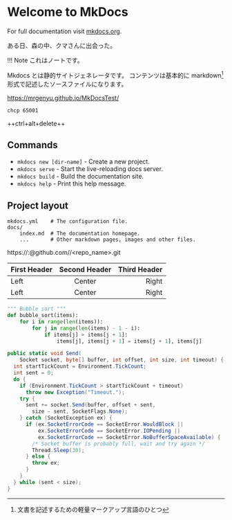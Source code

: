 # Welcome to MkDocs

For full documentation visit [mkdocs.org](http://mkdocs.org).



ある日、森の中、クマさんに出会った。

!!! Note
    これはノートです。

Mkdocs とは静的サイトジェネレータです。
コンテンツは基本的に markdown[^1] 形式で記述したソースファイルになります。

[^1]: 文書を記述するための軽量マークアップ言語のひとつ

https://mrgenyu.github.io/MkDocsTest/

    chcp 65001

++ctrl+alt+delete++

## Commands

* `mkdocs new [dir-name]` - Create a new project.
* `mkdocs serve` - Start the live-reloading docs server.
* `mkdocs build` - Build the documentation site.
* `mkdocs help` - Print this help message.

## Project layout

    mkdocs.yml    # The configuration file.
    docs/
        index.md  # The documentation homepage.
        ...       # Other markdown pages, images and other files.

https://<username>:<password>@github.com/<username>/<repo_name>.git

First Header | Second Header | Third Header
:----------- |:-------------:| -----------:
Left         | Center        | Right
Left         | Center        | Right

``` python hl_lines="3 4"
""" Bubble sort """
def bubble_sort(items):
    for i in range(len(items)):
        for j in range(len(items) - 1 - i):
            if items[j] > items[j + 1]:
                items[j], items[j + 1] = items[j + 1], items[j]
```

``` csharp
public static void Send(
    Socket socket, byte[] buffer, int offset, int size, int timeout) {
  int startTickCount = Environment.TickCount;
  int sent = 0;
  do {
    if (Environment.TickCount > startTickCount + timeout)
      throw new Exception("Timeout.");
    try {
      sent += socket.Send(buffer, offset + sent,
        size - sent, SocketFlags.None);
    } catch (SocketException ex) {
      if (ex.SocketErrorCode == SocketError.WouldBlock ||
          ex.SocketErrorCode == SocketError.IOPending ||
          ex.SocketErrorCode == SocketError.NoBufferSpaceAvailable) {
        /* Socket buffer is probably full, wait and try again */
        Thread.Sleep(30);
      } else {
        throw ex;
      }
    }
  } while (sent < size);
}
```